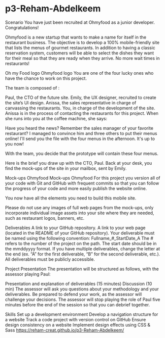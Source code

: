 # p3-Reham-Abdelkeem



Scenario
You have just been recruited at Ohmyfood as a junior developer. Congratulations!

Ohmyfood is a new startup that wants to make a name for itself in the restaurant business. The objective is to develop a 100% mobile-friendly site that lists the menus of gourmet restaurants. In addition to having a classic reservation system, customers will be able to select the dishes they want for their meal so that they are ready when they arrive. No more wait times in restaurants!

Oh my Food logo
Ohmyfood logo
You are one of the four lucky ones who have the chance to work on this project.

The team is composed of :

Paul, the CTO of the future site.
Emily, the UX designer, recruited to create the site’s UI design.
Anissa, the sales representative in charge of canvassing the restaurants.
You, in charge of the development of the site.
Anissa is in the process of contacting the restaurants for this project. When she runs into you at the coffee machine, she says: 

Have you heard the news? Remember the sales manager of your favorite restaurant? I managed to convince him and three others to put their menus online! I'll send you the file with the four menus in the afternoon. It's up to you now!

With the team, you decide that the prototype will contain these four menus.  

Here is the brief you draw up with the CTO, Paul.
Back at your desk, you find the mock-ups of the site in your mailbox, sent by Emily.

Mock-ups Ohmyfood
Mock-ups Ohmyfood
For this project you version all of your code with Git and GitHub with frequent commits so that you can follow the progress of your code and more easily publish the website online.

You now have all the elements you need to build this mobile site. 

Please do not use any images of full web pages from the mock-ups, only incorporate individual image assets into your site where they are needed, such as restaurant logos, banners, etc.

Deliverables
A link to your GitHub repository.
A link to your web page (located in the README of your GitHub repository). 
Your deliverable must be named using the following convention: Fullname_#_StartDate_A The # refers to the number of the project on the path. The start date should be in the mmddyyyy format. If you have multiple deliverables, change the letter at the end (ex. “A” for the first deliverable, “B” for the second deliverable, etc.). All deliverables must be publicly accessible.

Project Presentation 
The presentation will be structured as follows, with the assessor playing Paul:

Presentation and explanation of deliverables (15 minutes)
Discussion (10 min)
The assessor will ask you questions about your methodology and your deliverables.
Be prepared to defend your work, as the assessor will challenge your decisions.
The assessor will stop playing the role of Paul five minutes before the end of the session so that you can debrief together.

 

Skills
Set up a development environment
Develop a navigation structure for a website
Track a code project with version control on GitHub
Ensure design consistency on a website
Implement design effects using CSS & Sass
 https://reham-creat.github.io/p3-Reham-Abdelkeem/

